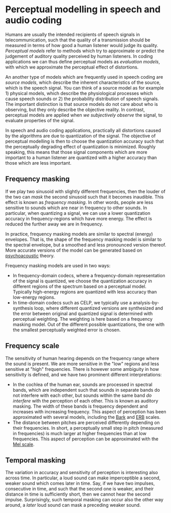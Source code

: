 # Perceptual modelling in speech and audio coding


Humans are usually the intended recipients of speech signals in
telecommunication, such that the quality of a transmission should be
measured in terms of how good a human listener would judge its quality.
*Perceptual models* refer to methods which try to approximate or predict
the judgement of auditory quality perceived by human listeners. In
coding applications we can thus define perceptual models as *evaluation
models*, with which we approximate the perceptual effect of distortions.

An another type of models which are frequently used in speech coding are
*source models*, which describe the inherent characteristics of the
source, which is the speech signal. You can think of a source model as
for example 1) physical models, which describe the physiological
processes which cause speech sounds or 2) the probability distribution
of speech signals. The important distinction is that source models do
not care about who is observing, but they only describe the objective
reality. In contrast, perceptual models are applied when *we
subjectively observe* the signal, to evaluate properties of the signal.

In speech and audio coding applications, practically all distortions
caused by the algorithms are due to quantization of the signal. The
objective of perceptual modelling is then to choose the quantization
accuracy such that the perceptually degrading effect of quantization is
minimized. Roughly speaking, this means that those signal components
which are more important to a human listener are quantized with a higher
accuracy than those which are less important.


## Frequency masking

If we play two sinusoid with slightly different frequencies, then the
louder of the two can *mask* the second sinusoid such that it becomes
inaudible. This effect is known as *frequency masking*. In other words,
people are less sensitive to sounds which are near in frequency to other
sounds. In particular, when quantizing a signal, we can use a lower
quantization accuracy in frequency-regions which have more energy. The
effect is reduced the further away we are in frequency.

In practice, frequency masking models are similar to spectral (energy)
envelopes. That is, the shape of the frequency masking model is similar
to the spectral envelope, but a smoothed and less pronounced version
thereof. More accurate versions of the model can be generated based on
[psychoacoustic](https://en.wikipedia.org/wiki/Psychoacoustics) theory.

Frequency masking models are used in two ways:

-   In frequency-domain codecs, where a frequency-domain representation
    of the signal is quantized, we choose the quantization accuracy in
    different regions of the spectrum based on a perceptual model.
    Typically high-energy regions are quantized with less accuracy than
    low-energy regions.
-   In time-domain codecs such as CELP, we typically use a
    analysis-by-synthesis loop, where different quantized versions are
    synthesized and the error between original and quantized signal is
    determined with perceptual weighting. The weighting is here based on
    a frequency masking model. Out of the different possible
    quantizations, the one with the smallest perceptually weighted error
    is chosen.



## Frequency scale

The sensitivity of human hearing depends on the frequency range where
the sound is present. We are more sensitive in the "low" regions and
less sensitive at "high" frequencies. There is however some ambiguity in
how sensitivity is defined, and we have two prominent different
interpretations:

-   In the cochlea of the human ear, sounds are processed in spectral
    bands, which are independent such that sounds in separate bands do
    not interfere with each other, but sounds within the same band *do
    interfere* with the perception of each other. This is known as
    auditory masking. The width of these bands is frequency dependent
    and increases with increasing frequency. This aspect of perception
    has been approximated with several models, including the
    [Bark](https://en.wikipedia.org/wiki/Bark_scale) and
    [ERB](https://en.wikipedia.org/wiki/Equivalent_rectangular_bandwidth)
    scales.
-   The distance between pitches are perceived differently depending on
    their frequencies. In short, a perceptually small step in pitch
    (measured in frequencies) is much larger at higher frequencies than
    at low frequencies. This aspect of perception can be approximated
    with the [Mel scale](https://en.wikipedia.org/wiki/Mel_scale).



## Temporal masking

The variation in accuracy and sensitivity of perception is interesting
also across time. In particular, a loud sound can make imperceptible a
second, weaker sound which comes later in time. Say, if we have two
impulses, consecutive in time, and such that the second one is weaker,
and their distance in time is sufficiently short, then we cannot hear
the second impulse. Surprisingly, such temporal masking can occur also
the other way around, a *later* loud sound can mask a preceding weaker
sound.

